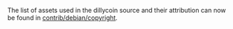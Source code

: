 The list of assets used in the dillycoin source and their attribution can now be found in [contrib/debian/copyright](../contrib/debian/copyright).
